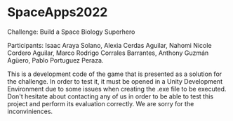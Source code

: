 # SpaceApps2022

Challenge: Build a Space Biology Superhero

Participants:
Isaac Araya Solano,
Alexia Cerdas Aguilar,
Nahomi Nicole Cordero Aguilar,
Marco Rodrigo Corrales Barrantes,
Anthony Guzmán Agüero,
Pablo Portuguez Peraza.


This is a development code of the game that is presented as a solution for the challenge. In order to test it, it must be opened in a Unity Development Environment due to some issues when creating the .exe file to be executed. Don't hesitate about contacting any of us in order to be able to test this project and perform its evaluation correctly. We are sorry for the inconviniences.  
